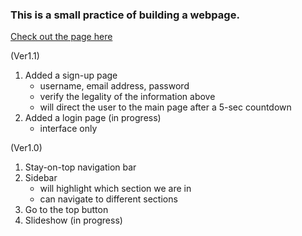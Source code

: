 ### This is a small practice of building a webpage. 
[Check out the page here]([https://pages.github.com/](https://udnwim.github.io/my-first-repository/))

(Ver1.1)
  1. Added a sign-up page
     - username, email address, password
     - verify the legality of the information above
     - will direct the user to the main page after a 5-sec countdown
  3. Added a login page (in progress)
     - interface only

(Ver1.0)
  1. Stay-on-top navigation bar
  2. Sidebar
     - will highlight which section we are in
     - can navigate to different sections
  4. Go to the top button
  5. Slideshow (in progress)
